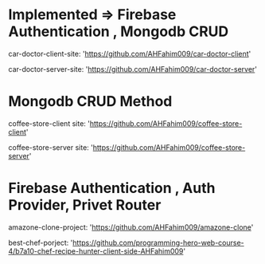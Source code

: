 
# Implemented => Firebase Authentication , Mongodb CRUD 

 car-doctor-client-site:
 'https://github.com/AHFahim009/car-doctor-client'
 
 car-doctor-server-site:
'https://github.com/AHFahim009/car-doctor-server'

# Mongodb CRUD Method
 coffee-store-client site:
'https://github.com/AHFahim009/coffee-store-client'

 coffee-store-server site:
'https://github.com/AHFahim009/coffee-store-server'

# Firebase Authentication , Auth Provider, Privet Router
 amazone-clone-project:
'https://github.com/AHFahim009/amazone-clone'

 best-chef-porject:
'https://github.com/programming-hero-web-course-4/b7a10-chef-recipe-hunter-client-side-AHFahim009'

